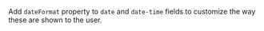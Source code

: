 Add `dateFormat` property to `date` and `date-time` fields to customize the way these are shown to
the user.
